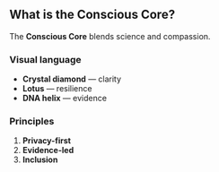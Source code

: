 ## What is the Conscious Core?

The **Conscious Core** blends science and compassion.

### Visual language
- **Crystal diamond** — clarity
- **Lotus** — resilience
- **DNA helix** — evidence

### Principles
1. **Privacy-first**
2. **Evidence-led**
3. **Inclusion**
